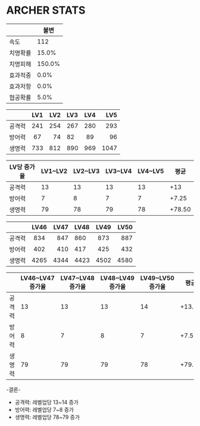 # ARCHER STATS

|  | 불변 |
| --- | --- |
| 속도 | 112 |
| 치명확률 | 15.0% |
| 치명피해 | 150.0% |
| 효과적중 | 0.0% |
| 효과저항 | 0.0% |
| 협공확률 | 5.0% |

|  | LV1 | LV2 | LV3 | LV4 | LV5 |
| :------- | :------: | ----------: |:------- | :------: | ----------: |
| 공격력  | 241 | 254 | 267 | 280 | 293 |
| 방어력 | 67 | 74 | 82 | 89 | 96 |
| 생명력 | 733 | 812 | 890 | 969 | 1047 |

| LV당 증가율 | LV1~LV2  | LV2~LV3  | LV3~LV4  | LV4~LV5  |  평균 |
| --- | --- | --| --- | --- | --- | 
| 공격력 | 13 | 13 | 13 | 13 | +13 |
| 방어력 | 7 | 8 | 7 | 7 | +7.25  |
| 생명력 | 79 | 78 | 79 | 78 | +78.50  |

|  | LV46 | LV47 | LV48 | LV49 | LV50 |
| :------- | :------: | ----------: |:------- | :------: | ----------: |
| 공격력  | 834 | 847 | 860 | 873 | 887 |
| 방어력 | 402 | 410 | 417 | 425 | 432 |
| 생명력 | 4265 | 4344 | 4423 | 4502 | 4580 |

|  | LV46~LV47 증가율 | LV47~LV48 증가율 | LV48~LV49 증가율 | LV49~LV50 증가율 |  평균 |
| --- | --- | --| --- | --- | --- | 
| 공격력 | 13 | 13 | 13 | 14 | +13.25 |
| 방어력 | 8 | 7 | 8 | 7 | +7.50  |
| 생명력 | 79 | 79 | 79 | 78 | +79.75 |


-결론-
* 공격력: 레벨업당 13~14 증가
* 방어력: 레벨업당 7~8 증가
* 생명력: 레벨업당 78~79 증가
